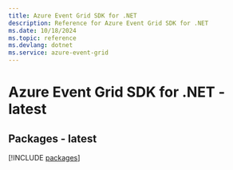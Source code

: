 ```yaml
---
title: Azure Event Grid SDK for .NET
description: Reference for Azure Event Grid SDK for .NET
ms.date: 10/18/2024
ms.topic: reference
ms.devlang: dotnet
ms.service: azure-event-grid
---
```

# Azure Event Grid SDK for .NET - latest
## Packages - latest
[!INCLUDE [packages](event-grid-index.md)]